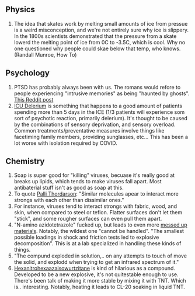 ## Physics
1. The idea that skates work by melting small amounts of ice from pressue is a weird misconception, and we're not entirely sure why ice is slippery. In the 1800s scientists demonstrated that the pressure from a skate lowerd the melting point of ice from 0C to -3.5C, which is cool. Why no one questioned why people could skae below that temp, who knows. (Randall Munroe, How To)


## Psychology
1. PTSD has probably always been with us. The romans would refore to people experiencing "intrusive memories" as being "haunted by ghosts". [This Reddit post](https://www.reddit.com/r/AskHistorians/comments/1j6ssm/are_there_any_indications_of_combat_ptsd_in/cbbvfib/)
1. [ICU Delerium](https://www.theatlantic.com/science/archive/2020/05/coronavirus-icu-delirium/610546/) is something that happens to a good amount of patients spending more than 5 days in the ICE (1/3 patients will experience som sort of psychotic reaction, primarily delerium). It's thought to be caused by the combinations of sensory deprivation, and sensory overload. Common treatments/preventative measures involve things like facetiming family members, providing sunglasses, etc... This has been a lot worse with isolation required by COVID.

## Chemistry
1. Soap is super good for "killing" viruses, becuase it's really good at breaks up lipids, which tends to make viruses fall apart. Most antibaterial stuff isn't as good as soap at this.
1. To quote [Palli Thordarson](https://twitter.com/PalliThordarson/status/1236549334654566401): "Similar molecules apear to interact more strongs with each other than dissimilar ones."
1. For instance, viruses tend to interact strongs with fabric, wood, and skin, when compared to steel or teflon. Flatter surfaces don't let them "stick", and some rougher surfaces can even pull them apart.
1. "N-amino azidotetrazole" fucked up, but leads to even more [messed up materials](https://corante.com/things-i-wont-work-with/things-i-wont-work-with-azidoazide-azides-more-or-less/). Notably, the wildest one "cannot be handled". "The smallest possible loadings in shock and friction tests led to explosive decomposition". This is at a lab specialized in handling these kinds of things.
1. "The compund exploded in solution,.. on any attempts to touch of move the solid, and explodd when trying to get an infrared spectrum of it."
1. [Hexanitrohexaazaisowurtzitane](https://blogs.sciencemag.org/pipeline/archives/2011/11/11/things_i_wont_work_with_hexanitrohexaazaisowurtzitane) is kind of hilarious as a compound. Developed to be a new explosive, it's not quitestable enough to use. There's been talk of making it more stable by mixing it with TNT. Which is.. interesting. Notably, heating it leads to CL-20 soaking in liquid TNT.
